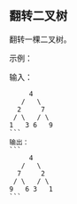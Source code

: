 ## 翻转二叉树
翻转一棵二叉树。

示例：

输入：
````
     4
   /   \
  2     7
 / \   / \
1   3 6   9
```
输出：
```
     4
   /   \
  7     2
 / \   / \
9   6 3   1
```